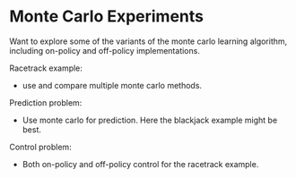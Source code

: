# Monte Carlo Experiments

Want to explore some of the variants of the monte carlo learning algorithm,
including on-policy and off-policy implementations. 


Racetrack example:

- use and compare multiple monte carlo methods.

Prediction problem:

- Use monte carlo for prediction. Here the blackjack example might be best. 


Control problem:

- Both on-policy and off-policy control for the racetrack example.

